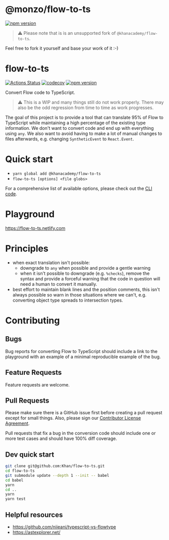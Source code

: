 # @monzo/flow-to-ts

[![npm version](https://badge.fury.io/js/%40khanacademy%2Fflow-to-ts.svg)](https://badge.fury.io/js/%40monzo%2Fflow-to-ts)

> :warning: Please note that is is an unsupported fork of `@khanacademy/flow-to-ts`.

Feel free to fork it yourself and base your work of it :-) 


# flow-to-ts

[![Actions Status](https://github.com/Khan/flow-to-ts/workflows/Node%20CI/badge.svg)](https://github.com/Khan/flow-to-ts/actions)
[![codecov](https://codecov.io/gh/Khan/flow-to-ts/branch/master/graph/badge.svg)](https://codecov.io/gh/Khan/flow-to-ts)
[![npm version](https://badge.fury.io/js/%40khanacademy%2Fflow-to-ts.svg)](https://badge.fury.io/js/%40khanacademy%2Fflow-to-ts)

Convert Flow code to TypeScript.

> :warning: This is a WIP and many things still do not work properly.  There
> may also be the odd regression from time to time as work progresses.

The goal of this project is to provide a tool that can translate 95% of Flow
to TypeScript while maintaining a high percentage of the existing type
information. We don't want to convert code and end up with everything using
`any`. We also want to avoid having to make a lot of manual changes to files
afterwards, e.g. changing `SyntheticEvent` to `React.Event`.

# Quick start

- `yarn global add @khanacademy/flow-to-ts`
- `flow-to-ts [options] <file globs>`

For a comprehensive list of available options, please check out the [CLI code](./src/cli.ts).

# Playground

https://flow-to-ts.netlify.com

# Principles

- when exact translation isn't possible:
  - downgrade to `any` when possible and provide a gentle warning
  - when it isn't possible to downgrade (e.g. `%checks`), remove the syntax
    and provide a forceful warning that the code in question will need a human
    to convert it manually.
- best effort to maintain blank lines and the position comments, this isn't
  always possible so warn in those situations where we can't, e.g. converting
  object type spreads to intersection types.

# Contributing

## Bugs

Bug reports for converting Flow to TypeScript should include a link to the
playground with an example of a minimal reproducible example of the bug.

## Feature Requests

Feature requests are welcome.

## Pull Requests

Please make sure there is a GitHub issue first before creating a pull request
except for small things. Also, please sign our [Contributor License Agreement](https://docs.google.com/forms/d/e/1FAIpQLSdyXYrc8ogVoA46J9KXyIj5nKlZzNkOnQG-4A1R7X_BWGTShQ/viewform).

Pull requests that fix a bug in the conversion code should include one or more
test cases and should have 100% diff coverage.

## Dev quick start

```bash
git clone git@github.com:Khan/flow-to-ts.git
cd flow-to-ts
git submodule update --depth 1 --init -- babel
cd babel
yarn
cd ..
yarn
yarn test
```

## Helpful resources

- https://github.com/niieani/typescript-vs-flowtype
- https://astexplorer.net/
